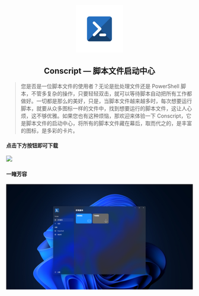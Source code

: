 # 


<p align="center">
    <img src="Conscript/Assets/conscript_logo.png" alt="Hero image for Conscript" height="128" width="128"/>
    <h2 align="center">Conscript — 脚本文件启动中心</h4>
</p>

> 您是否是一位脚本文件的使用者？无论是批处理文件还是 PowerShell 脚本，不管多复杂的操作，只要轻轻双击，就可以等待脚本自动把所有工作都做好。一切都是那么的美好，只是，当脚本文件越来越多时，每次想要运行脚本，就要从众多图标一样的文件中，找到想要运行的脚本文件，这让人心烦，这不够优雅。如果您也有这种烦恼，那欢迎来体验一下 Conscript，它是脚本文件的启动中心，将所有的脚本文件藏在幕后，取而代之的，是丰富的图标，是多彩的卡片。

#### 点击下方按钮即可下载

<a href="https://apps.microsoft.com/store/detail/9PPNDNTLQ86Q?launch=true&mode=mini">
	<img src="https://get.microsoft.com/images/zh-CN%20dark.svg"/>
</a>

#### 一睹芳容
![screenshot.png](Conscript/Assets/screenshot1.png)